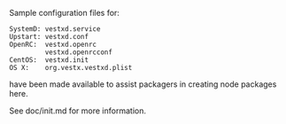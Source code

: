 Sample configuration files for:
```
SystemD: vestxd.service
Upstart: vestxd.conf
OpenRC:  vestxd.openrc
         vestxd.openrcconf
CentOS:  vestxd.init
OS X:    org.vestx.vestxd.plist
```
have been made available to assist packagers in creating node packages here.

See doc/init.md for more information.
